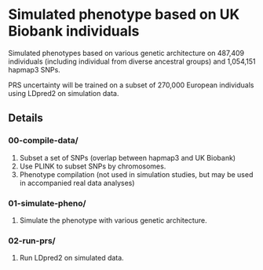 # Simulated phenotype based on UK Biobank individuals

Simulated phenotypes based on various genetic architecture on 487,409 individuals (including individual from diverse ancestral groups) and 1,054,151 hapmap3 SNPs.

PRS uncertainty will be trained on a subset of 270,000 European individuals using LDpred2 on simulation data.


## Details

### 00-compile-data/ 

1. Subset a set of SNPs (overlap between hapmap3 and UK Biobank)
2. Use PLINK to subset SNPs by chromosomes.
3. Phenotype compilation (not used in simulation studies, but may be used in accompanied real data analyses)

### 01-simulate-pheno/
1. Simulate the phenotype with various genetic architecture.

### 02-run-prs/
1. Run LDpred2 on simulated data.